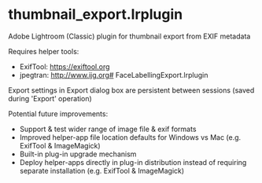 # thumbnail_export.lrplugin
Adobe Lightroom (Classic) plugin for thumbnail export from EXIF metadata

Requires helper tools:
* ExifTool: https://exiftool.org
* jpegtran: http://www.ijg.org# FaceLabellingExport.lrplugin

Export settings in Export dialog box are persistent between sessions (saved during 'Export' operation)

Potential future improvements:
* Support & test wider range of image file & exif formats
* Improved helper-app file location defaults for Windows vs Mac (e.g. ExifTool & ImageMagick)
* Built-in plug-in upgrade mechanism
* Deploy helper-apps directly in plug-in distribution instead of requiring separate installation (e.g. ExifTool & ImageMagick)
